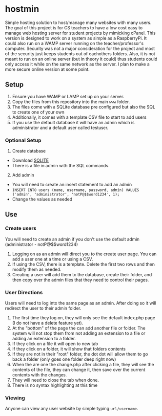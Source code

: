 # hostmin
Simple hosting solution to host/manage many websites with many users. The goal of this project is for CS teachers to have a low cost easy to manage web hosting server for student projects by mimicking cPanel. This version is designed to work on a system as simple as a RaspberryPi. It could also run on a WAMP server running on the teacher/professor's computer. Security was not a major consideration for the project and most of the security just keeps students out of eachothers folders. Also, it is not meant to run on an online server (but in theory it could) thus students could only access it while on the same network as the server. I plan to make a more secure online version at some point. 

## Setup
1. Ensure you have WAMP or LAMP set up on your server. 
2. Copy the files from this repository into the main `www` folder.
3. The files come with a SQLite database pre configured but also the SQL to create one of your own
4. Additionally, it comes with a template CSV file to start to add users
5. If you use the default database it will have an admin which is administrator and a default user called testuser.

### Optional Setup
1. Create database
  - Download [SQLITE](https://www.sqlite.org/2024/sqlite-tools-win-x64-3450200.zip)
  - There is a file in admin with the SQL commands
2. Add admin
  - You will need to create an insert statement to add an admin
  - `INSERT INTO users (name, username, password, admin) VALUES ('admin', 'administrator', 'notP@$$word1234', 1);`
  - Change the values as needed

## Use
### Create users
You will need to create an admin if you don't use the default admin (administrator - notP@$$word1234)
1. Logging on as an admin will direct you to the create user page. You can add a user one at a time or using a CSV.
2. If using the CSV, there is a template. Delete the first two rows and then modify them as needed.
3. Creating a user will add them to the database, create their folder, and then copy over the admin files that they need to control their pages.

### User Directions
Users will need to log into the same page as an admin. After doing so it will redirect the user to their admin folder.
1. The first time they log on, they will only see the default index.php page (I do not have a delete feature yet).
2. At the "bottom" of the page the can add another file or folder. The system will not stop them from not adding an extension to a file or adding an extension to a folder.
3. If they click on a file it will open to  new tab
4. If they click on a folder, it will show that folders contents
5. If they are not in their "root" folder, the dot dot will allow them to go back a folder (only goes one folder deep right now)
6. When the are one the change.php after clicking a file, they will see the contents of the file, they can change it, then save over the current contents with the changes.
7. They will need to close the tab when done.
8. There is no syntax highlighting at this time

### Viewing
Anyone can view any user website by simple typing `url/username`. 
